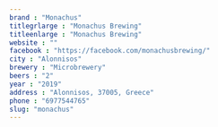 ```yaml
---
brand : "Monachus"
titlegrlarge : "Monachus Brewing"
titleenlarge : "Monachus Brewing"
website : ""
facebook : "https://facebook.com/monachusbrewing/"
city : "Alonnisos"
brewery : "Microbrewery"
beers : "2"
year : "2019"
address : "Alonnisos, 37005, Greece"
phone : "6977544765"
slug: "monachus"
---
```

